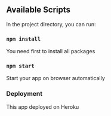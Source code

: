 
## Available Scripts

In the project directory, you can run:

### `npm install`
You need first to install all packages

### `npm start`
Start your app on browser automatically

### Deployment
This app deployed on Heroku

